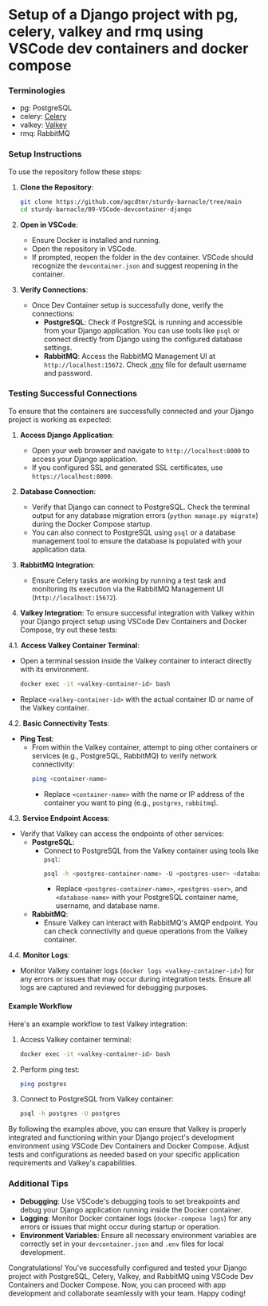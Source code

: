 # Setup of a Django project with pg, celery, valkey and rmq using VSCode dev containers and docker compose

### Terminologies
- pg: PostgreSQL
- celery: [Celery](https://docs.celeryq.dev/en/stable/getting-started/introduction.html)
- valkey: [Valkey](https://valkey.io/)
- rmq: RabbitMQ


### Setup Instructions
To use the repository follow these steps:

1. **Clone the Repository**:
   ```sh
   git clone https://github.com/agcdtmr/sturdy-barnacle/tree/main
   cd sturdy-barnacle/09-VSCode-devcontainer-django
   ```

2. **Open in VSCode**:
   - Ensure Docker is installed and running.
   - Open the repository in VSCode.
   - If prompted, reopen the folder in the dev container. VSCode should recognize the `devcontainer.json` and suggest reopening in the container.

6. **Verify Connections**:
   - Once Dev Container setup is successfully done, verify the connections:
     - **PostgreSQL**: Check if PostgreSQL is running and accessible from your Django application. You can use tools like `psql` or connect directly from Django using the configured database settings.
     - **RabbitMQ**: Access the RabbitMQ Management UI at `http://localhost:15672`. Check [.env](https://github.com/agcdtmr/sturdy-barnacle/blob/main/09-VSCode-devcontainer-django/.devcontainer/.env.dev) file for default username and password.

### Testing Successful Connections

To ensure that the containers are successfully connected and your Django project is working as expected:

1. **Access Django Application**:
   - Open your web browser and navigate to `http://localhost:8000` to access your Django application.
   - If you configured SSL and generated SSL certificates, use `https://localhost:8000`.

2. **Database Connection**:
   - Verify that Django can connect to PostgreSQL. Check the terminal output for any database migration errors (`python manage.py migrate`) during the Docker Compose startup.
   - You can also connect to PostgreSQL using `psql` or a database management tool to ensure the database is populated with your application data.

3. **RabbitMQ Integration**:
   - Ensure Celery tasks are working by running a test task and monitoring its execution via the RabbitMQ Management UI (`http://localhost:15672`).

4. **Valkey Integration**:
   To ensure successful integration with Valkey within your Django project setup using VSCode Dev Containers and Docker Compose, try out these tests:

4.1. **Access Valkey Container Terminal**:
   - Open a terminal session inside the Valkey container to interact directly with its environment.
     ```sh
     docker exec -it <valkey-container-id> bash
     ```
   - Replace `<valkey-container-id>` with the actual container ID or name of the Valkey container.

4.2. **Basic Connectivity Tests**:
   - **Ping Test**:
     - From within the Valkey container, attempt to ping other containers or services (e.g., PostgreSQL, RabbitMQ) to verify network connectivity:
       ```sh
       ping <container-name>
       ```
       - Replace `<container-name>` with the name or IP address of the container you want to ping (e.g., `postgres`, `rabbitmq`).

4.3. **Service Endpoint Access**:
   - Verify that Valkey can access the endpoints of other services:
     - **PostgreSQL**:
       - Connect to PostgreSQL from the Valkey container using tools like `psql`:
         ```sh
         psql -h <postgres-container-name> -U <postgres-user> <database-name>
         ```
         - Replace `<postgres-container-name>`, `<postgres-user>`, and `<database-name>` with your PostgreSQL container name, username, and database name.
     - **RabbitMQ**:
       - Ensure Valkey can interact with RabbitMQ's AMQP endpoint. You can check connectivity and queue operations from the Valkey container.

4.4. **Monitor Logs**:
   - Monitor Valkey container logs (`docker logs <valkey-container-id>`) for any errors or issues that may occur during integration tests. Ensure all logs are captured and reviewed for debugging purposes.

#### Example Workflow

Here's an example workflow to test Valkey integration:

1. Access Valkey container terminal:
   ```sh
   docker exec -it <valkey-container-id> bash
   ```

2. Perform ping test:
   ```sh
   ping postgres
   ```

3. Connect to PostgreSQL from Valkey container:
   ```sh
   psql -h postgres -U postgres
   ```

By following the examples above, you can ensure that Valkey is properly integrated and functioning within your Django project's development environment using VSCode Dev Containers and Docker Compose. Adjust tests and configurations as needed based on your specific application requirements and Valkey's capabilities.

### Additional Tips

- **Debugging**: Use VSCode's debugging tools to set breakpoints and debug your Django application running inside the Docker container.
- **Logging**: Monitor Docker container logs (`docker-compose logs`) for any errors or issues that might occur during startup or operation.
- **Environment Variables**: Ensure all necessary environment variables are correctly set in your `devcontainer.json` and `.env` files for local development.

Congratulations! You've successfully configured and tested your Django project with PostgreSQL, Celery, Valkey, and RabbitMQ using VSCode Dev Containers and Docker Compose. Now, you can proceed with app development and collaborate seamlessly with your team. Happy coding!

